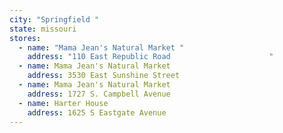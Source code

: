 ```yaml
---
city: "Springfield "
state: missouri
stores:
  - name: "Mama Jean's Natural Market "
    address: "110 East Republic Road                      "
  - name: Mama Jean's Natural Market
    address: 3530 East Sunshine Street
  - name: Mama Jean's Natural Market
    address: 1727 S. Campbell Avenue
  - name: Harter House
    address: 1625 S Eastgate Avenue
---
```

